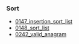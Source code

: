 ### Sort
- [0147_insertion_sort_list](../src/0147_insertion_sort_list.cpp)
- [0148_sort_list](../src/0148_sort_list.cpp)
- [0242_valid_anagram](../src/0242_valid_anagram.cpp)